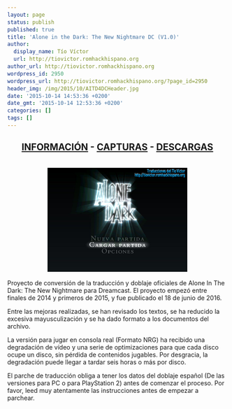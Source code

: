 ```yaml
---
layout: page
status: publish
published: true
title: 'Alone in the Dark: The New Nightmare DC (V1.0)'
author:
  display_name: Tío Víctor
  url: http://tiovictor.romhackhispano.org
author_url: http://tiovictor.romhackhispano.org
wordpress_id: 2950
wordpress_url: http://tiovictor.romhackhispano.org/?page_id=2950
header_img: /img/2015/10/AITD4DCHeader.jpg
date: '2015-10-14 14:53:36 +0200'
date_gmt: '2015-10-14 12:53:36 +0200'
categories: []
tags: []
---
```

<h2 style="text-align: center;"><strong><a href="http://tiovictor.romhackhispano.org/alone-in-the-dark-dc/informacion/">INFORMACIÓN</a> - <a href="http://tiovictor.romhackhispano.org/alone-in-the-dark-dc/capturas/">CAPTURAS</a> - <a href="http://tiovictor.romhackhispano.org/alone-in-the-dark-dc/descargar/">DESCARGAS</a></strong></h2><br />

<center><img src="/img/2015/10/AITD4DC-02.jpg" alt="Alone in the Dark DC" width="320" height="238" /></center>

Proyecto de conversión de la traducción y doblaje oficiales de Alone In The Dark: The New Nightmare para Dreamcast. El proyecto empezó entre finales de 2014 y primeros de 2015, y fue publicado el 18 de junio de 2016.

Entre las mejoras realizadas, se han revisado los textos, se ha reducido la excesiva mayusculización y se ha dado formato a los documentos del archivo.

La versión para jugar en consola real (Formato NRG) ha recibido una degradación de vídeo y una serie de optimizaciones para que cada disco ocupe un disco, sin pérdida de contenidos jugables. Por desgracia, la degradación puede llegar a tardar seis horas o más por disco.

El parche de traducción obliga a tener los datos del doblaje español (De las versiones para PC o para PlayStation 2) antes de comenzar el proceso. Por favor, leed muy atentamente las instrucciones antes de empezar a parchear.
